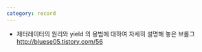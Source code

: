 ```yaml
---
category: record
---
```

* 제터레이터의 원리와 yield 의 용범에 대하여 자세히 설명해 놓은 브롤그<http://bluese05.tistory.com/56>
